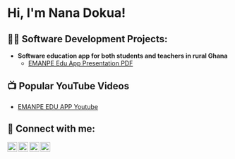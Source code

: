 <h1>Hi, I'm Nana Dokua! </h1>

<h2>👨‍💻 Software Development Projects:</h2>

- <b>Software education app for both students and teachers in rural Ghana</b>
  - [EMANPE Edu App Presentation PDF](https://drive.google.com/file/d/1pfplPwcVh6IaIQf3CnlD-nCxsO8oc-JI/view?usp=sharing)


<h2>📺 Popular YouTube Videos</h2>

- [EMANPE EDU APP Youtube](https://youtu.be/S4A9K6kU49w?feature=shared)
  

<h2> 🤳 Connect with me:</h2>

[<img align="left" alt="JoshMadakor | YouTube" width="22px" src="https://cdn.jsdelivr.net/npm/simple-icons@v3/icons/youtube.svg" />][youtube]
[<img align="left" alt="JoshMadakor | Twitter" width="22px" src="https://cdn.jsdelivr.net/npm/simple-icons@v3/icons/twitter.svg" />][twitter]
[<img align="left" alt="JoshMadakor | LinkedIn" width="22px" src="https://cdn.jsdelivr.net/npm/simple-icons@v3/icons/linkedin.svg" />][linkedin]
[<img align="left" alt="JoshMadakor | Instagram" width="22px" src="https://cdn.jsdelivr.net/npm/simple-icons@v3/icons/instagram.svg" />][instagram]

[twitter]: https://x.com/dokua_nana?t=FU6v1rYqkQ9-bSxLuIG_AA&s=09
[youtube]: https://youtube.com/@nanadokuaobuobi3719?si=oBY-PS92zkiDJNy8
[instagram]:https://www.instagram.com/ndobuobi?igsh=ZW0zM2N5bWFucjA0
[linkedin]: https://www.linkedin.com/in/nana-dokua-obuobi/

<!--
**joshmadakor1/joshmadakor1** is a ✨ _special_ ✨ repository because its `README.md` (this file) appears on your GitHub profile.

Here are some ideas to get you started:

- 🔭 I’m currently working on ...
- 🌱 I’m currently learning ...
- 👯 I’m looking to collaborate on ...
- 🤔 I’m looking for help with ...
- 💬 Ask me about ...
- 📫 How to reach me: ...
- 😄 Pronouns: ...
- ⚡ Fun fact: ...
-->
